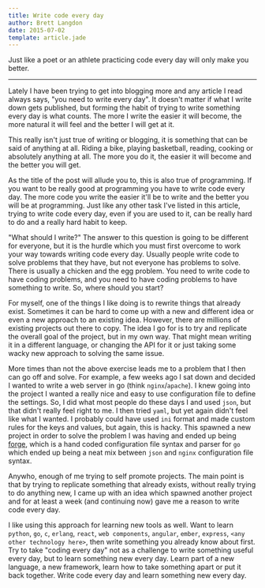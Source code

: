 ```yaml
---
title: Write code every day
author: Brett Langdon
date: 2015-07-02
template: article.jade
---
```


Just like a poet or an athlete practicing code every day will only make you better.

---

Lately I have been trying to get into blogging more and any article I read always says, "you need to write every day".
It doesn't matter if what I write down gets published, but forming the habit of trying to write something every day
is what counts. The more I write the easier it will become, the more natural it will feel and the better I will get at it.

This really isn't just true of writing or blogging, it is something that can be said of anything at all. Riding a bike,
playing basketball, reading, cooking or absolutely anything at all. The more you do it, the easier it will become and
the better you will get.

As the title of the post will allude you to, this is also true of programming. If you want to be really good at programming
you have to write code every day. The more code you write the easier it'll be to write and the better you will be at programming.
Just like any other task I've listed in this article, trying to write code every day, even if you are used to it, can be really
hard to do and a really hard habit to keep.

"What should I write?" The answer to this question is going to be different for everyone, but it is the hurdle which
you must first overcome to work your way towards writing code every day. Usually people write code to solve problems
that they have, but not everyone has problems to solve. There is usually a chicken and the egg problem. You need to
write code to have coding problems, and you need to have coding problems to have something to write. So, where should
you start?

For myself, one of the things I like doing is to rewrite things that already exist. Sometimes it can be hard to come up with a
new and different idea or even a new approach to an existing idea. However, there are millions of existing projects out
there to copy. The idea I go for is to try and replicate the overall goal of the project, but in my own way. That might
mean writing it in a different language, or changing the API for it or just taking some wacky new approach to solving the same issue.

More times than not the above exercise leads me to a problem that I then can go off and solve. For example, a few weeks ago
I sat down and decided I wanted to write a web server in go (think `nginx`/`apache`). I knew going into the project I wanted
a really nice and easy to use configuration file to define the settings. So, I did what most people do these days I and
used `json`, but that didn't really feel right to me. I then tried `yaml`, but yet again didn't feel like what I wanted. I
probably could have used `ini` format and made custom rules for the keys and values, but again, this is hacky. This spawned
a new project in order to solve the problem I was having and ended up being [forge](https://github.com/brettlangdon/forge),
which is a hand coded configuration file syntax and parser for `go` which ended up being a neat mix between `json` and `nginx`
configuration file syntax.

Anywho, enough of me trying to self promote projects. The main point is that by trying to replicate something that
already exists, without really trying to do anything new, I came up with an idea which spawned another project and
for at least a week (and continuing now) gave me a reason to write code every day.

I like using this approach for learning new tools as well. Want to learn `python`, `go`, `c`, `erlang`, `react`, `web components`, `angular`,
`ember`, `express`, `<any other technology here>`, then write something you already know about first. Try to take "coding every day"
not as a challenge to write something useful every day, but to learn something new every day. Learn part of a new language,
a new framework, learn how to take something apart or put it back together. Write code every day and learn something new every day.
